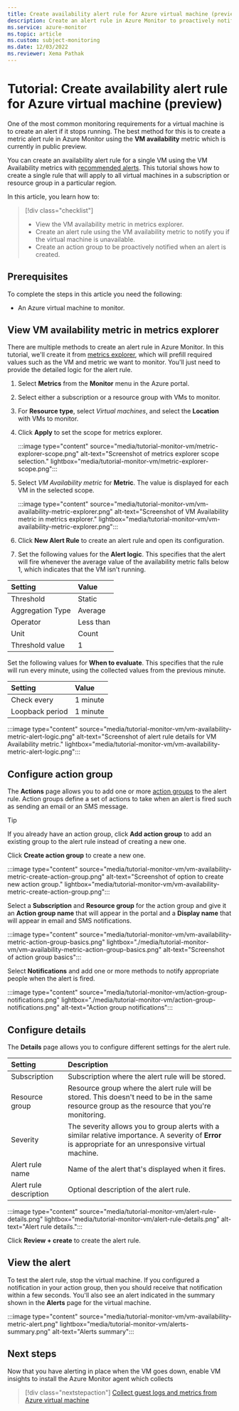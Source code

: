 ```yaml
---
title: Create availability alert rule for Azure virtual machine (preview)
description: Create an alert rule in Azure Monitor to proactively notify you if a virtual machine is unavailable.
ms.service: azure-monitor
ms.topic: article
ms.custom: subject-monitoring
ms.date: 12/03/2022
ms.reviewer: Xema Pathak
---
```


# Tutorial: Create availability alert rule for Azure virtual machine (preview)
One of the most common monitoring requirements for a virtual machine is to create an alert if it stops running. The best method for this is to create a metric alert rule in Azure Monitor using the **VM availability** metric which is currently in public preview.

You can create an availability alert rule for a single VM using the VM Availability metrics with [recommended alerts](tutorial-monitor-vm-alert-recommended.md). This tutorial shows how to create a single rule that will apply to all virtual machines in a subscription or resource group in a particular region.

In this article, you learn how to:

> [!div class="checklist"]
> * View the VM availability metric in metrics explorer.
> * Create an alert rule using the VM availability metric to notify you if the virtual machine is unavailable.
> * Create an action group to be proactively notified when an alert is created.

 

## Prerequisites
To complete the steps in this article you need the following: 

- An Azure virtual machine to monitor.

## View VM availability metric in metrics explorer
There are multiple methods to create an alert rule in Azure Monitor. In this tutorial, we'll create it from [metrics explorer](../essentials/metrics-getting-started.md), which will prefill required values such as the VM and metric we want to monitor. You'll just need to provide the detailed logic for the alert rule.


1. Select **Metrics** from the **Monitor** menu in the Azure portal.
2. Select either a subscription or a resource group with VMs to monitor.
3. For **Resource type**, select *Virtual machines*, and select the **Location** with VMs to monitor.
5. Click **Apply** to set the scope for metrics explorer.

    :::image type="content" source="media/tutorial-monitor-vm/metric-explorer-scope.png" alt-text="Screenshot of metrics explorer scope selection." lightbox="media/tutorial-monitor-vm/metric-explorer-scope.png":::


6. Select *VM Availability metric* for **Metric**. The value is displayed  for each VM in the selected scope.

    :::image type="content" source="media/tutorial-monitor-vm/vm-availability-metric-explorer.png" alt-text="Screenshot of VM Availability metric in metrics explorer." lightbox="media/tutorial-monitor-vm/vm-availability-metric-explorer.png":::

7. Click **New Alert Rule** to create an alert rule and open its configuration.

9. Set the following values for the **Alert logic**. This specifies that the alert will fire whenever the average value of the availability metric falls below 1, which indicates that the VM isn't running.

| Setting | Value |
|:---|:---|
| Threshold | Static |
| Aggregation Type | Average |
| Operator | Less than |
| Unit | Count |
| Threshold value | 1 |

Set the following values for **When to evaluate**. This specifies that the rule will run every minute, using the collected values from the previous minute.


| Setting | Value |
|:---|:---|
| Check every | 1 minute |
| Loopback period | 1 minute |

:::image type="content" source="media/tutorial-monitor-vm/vm-availability-metric-alert-logic.png" alt-text="Screenshot of alert rule details for VM Availability metric." lightbox="media/tutorial-monitor-vm/vm-availability-metric-alert-logic.png":::



## Configure action group
The **Actions** page allows you to add one or more [action groups](../alerts/action-groups.md) to the alert rule. Action groups define a set of actions to take when an alert is fired such as sending an email or an SMS message.

> [!TIP]
> If you already have an action group, click **Add action group** to add an existing group to the alert rule instead of creating a new one.

Click **Create action group** to create a new one. 

:::image type="content" source="media/tutorial-monitor-vm/vm-availability-metric-create-action-group.png" alt-text="Screenshot of option to create new action group." lightbox="media/tutorial-monitor-vm/vm-availability-metric-create-action-group.png":::

Select a **Subscription** and **Resource group** for the action group and give it an **Action group name** that will appear in the portal and a **Display name** that will appear in email and SMS notifications.

:::image type="content" source="media/tutorial-monitor-vm/vm-availability-metric-action-group-basics.png" lightbox="./media/tutorial-monitor-vm/vm-availability-metric-action-group-basics.png" alt-text="Screenshot of action group basics":::

Select **Notifications** and add one or more methods to notify appropriate people when the alert is fired.

:::image type="content" source="media/tutorial-monitor-vm/action-group-notifications.png" lightbox="./media/tutorial-monitor-vm/action-group-notifications.png" alt-text="Action group notifications":::

## Configure details
The **Details** page allows you to configure different settings for the alert rule.

| Setting | Description |
|:---|:---|
| Subscription | Subscription where the alert rule will be stored. |
| Resource group | Resource group where the alert rule will be stored. This doesn't need to be in the same resource group as the resource that you're monitoring. |
| Severity | The severity allows you to group alerts with a similar relative importance. A severity of **Error** is appropriate for an unresponsive virtual machine. |
| Alert rule name | Name of the alert that's displayed when it fires. |
| Alert rule description | Optional description of the alert rule. |


:::image type="content" source="media/tutorial-monitor-vm/alert-rule-details.png" lightbox="media/tutorial-monitor-vm/alert-rule-details.png" alt-text="Alert rule details.":::

Click **Review + create** to create the alert rule.

## View the alert
To test the alert rule, stop the virtual machine. If you configured a notification in your action group, then you should receive that notification within a few seconds. You'll also see an alert indicated in the summary shown in the **Alerts** page for the virtual machine.

:::image type="content" source="media/tutorial-monitor-vm/vm-availability-metric-alert.png" lightbox="media/tutorial-monitor-vm/alerts-summary.png" alt-text="Alerts summary":::


## Next steps
Now that you have alerting in place when the VM goes down, enable VM insights to install the Azure Monitor agent which collects 

> [!div class="nextstepaction"]
> [Collect guest logs and metrics from Azure virtual machine](tutorial-monitor-vm-guest.md)



